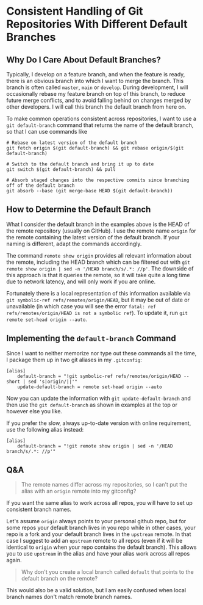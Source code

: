 # Consistent Handling of Git Repositories With Different Default Branches

## Why Do I Care About Default Branches?

Typically, I develop on a feature branch, and when the feature is ready, there is an obvious branch into which I want to merge the branch. This branch is often called `master`, `main` or `develop`. During development, I will occasionally rebase my feature branch on top of this branch, to reduce future merge conflicts, and to avoid falling behind on changes merged by other developers. I will call this branch the default branch from here on.

To make common operations consistent across repositories, I want to use a `git default-branch` command that returns the name of the default branch, so that I can use commands like

```
# Rebase on latest version of the default branch
git fetch origin $(git default-branch) && git rebase origin/$(git default-branch)

# Switch to the default branch and bring it up to date
git switch $(git default-branch) && pull

# Absorb staged changes into the respective commits since branching off of the default branch
git absorb --base (git merge-base HEAD $(git default-branch))
```

## How to Determine the Default Branch

What I consider the default branch in the examples above is the HEAD of the remote repository (usually on GitHub). I use the remote name `origin` for the remote containing the latest version of the default branch. If your naming is different, adapt the commands accordingly.

The command `remote show origin` provides all relevant information about the remote, including the HEAD branch which can be filtered out with `git remote show origin | sed -n '/HEAD branch/s/.*: //p'`. The downside of this approach is that it queries the remote, so it will take quite a long time due to network latency, and will only work if you are online.

Fortunately there is a local representation of this information available via `git symbolic-ref refs/remotes/origin/HEAD`, but it may be out of date or unavailable (in which case you will see the error `fatal: ref refs/remotes/origin/HEAD is not a symbolic ref`). To update it, run `git remote set-head origin --auto`.

## Implementing the `default-branch` Command

Since I want to neither memorize nor type out these commands all the time, I package them up in two git aliases in my `.gitconfig`:

```
[alias]
	default-branch = "!git symbolic-ref refs/remotes/origin/HEAD --short | sed 's|origin/||'"
	update-default-branch = remote set-head origin --auto
```

Now you can update the information with `git update-default-branch` and then use the `git default-branch` as shown in examples at the top or however else you like.

If you prefer the slow, always up-to-date version with online requirement, use the following alias instead:

```
[alias]
	default-branch = "!git remote show origin | sed -n '/HEAD branch/s/.*: //p'"
```

## Q&A

> The remote names differ across my repositories, so I can't put the alias with an `origin` remote into my gitconfig?

If you want the same alias to work across all repos, you will have to set up consistent branch names.

Let's assume `origin` always points to your personal github repo, but for some repos your default branch lives in you repo while in other cases, your repo is a fork and your default branch lives in the `upstream` remote. In that case I suggest to add an `upstream` remote to all repos (even if it will be identical to `origin` when your repo contains the default branch). This allows you to use `upstream` in the alias and have your alias work across all repos again.

> Why don't you create a local branch called `default` that points to the default branch on the remote?

This would also be a valid solution, but I am easily confused when local branch names don't match remote branch names.
